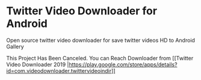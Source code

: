 # Twitter Video Downloader for Android
Open source twitter video downloader for save twitter videos HD to Android Gallery

This Project Has Been Canceled. You can Reach Downloader from [[Twitter Video Downloader 2019
|https://play.google.com/store/apps/details?id=com.videodownloader.twittervideoindir]] 

